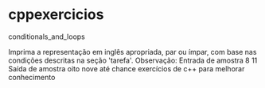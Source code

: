 # cppexercicios

conditionals_and_loops

Imprima a representação em inglês apropriada, par ou ímpar, com base nas condições descritas na seção 'tarefa'.
Observação:
Entrada de amostra
8
11
Saída de amostra
oito
nove
até
chance
exercícios de c++ para melhorar conhecimento
